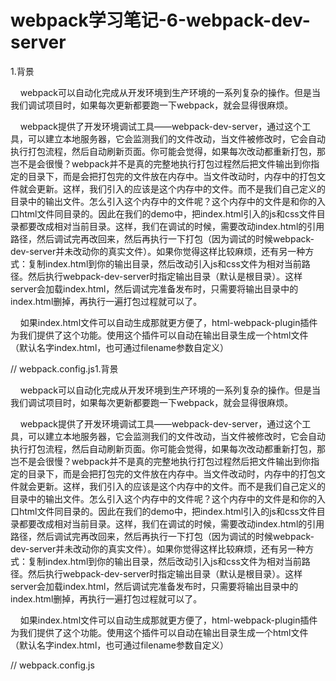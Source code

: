 # webpack学习笔记-6-webpack-dev-server

1.背景

    webpack可以自动化完成从开发环境到生产环境的一系列复杂的操作。但是当我们调试项目时，如果每次更新都要跑一下webpack，就会显得很麻烦。

    webpack提供了开发环境调试工具——webpack-dev-server，通过这个工具，可以建立本地服务器，它会监测我们的文件改动，当文件被修改时，它会自动执行打包流程，然后自动刷新页面。你可能会觉得，如果每次改动都重新打包，那岂不是会很慢？webpack并不是真的完整地执行打包过程然后把文件输出到你指定的目录下，而是会把打包完的文件放在内存中。当文件改动时，内存中的打包文件就会更新。这样，我们引入的应该是这个内存中的文件。而不是我们自己定义的目录中的输出文件。怎么引入这个内存中的文件呢？这个内存中的文件是和你的入口html文件同目录的。因此在我们的demo中，把index.html引入的js和css文件目录都要改成相对当前目录。这样，我们在调试的时候，需要改动index.html的引用路径，然后调试完再改回来，然后再执行一下打包（因为调试的时候webpack-dev-server并未改动你的真实文件）。如果你觉得这样比较麻烦，还有另一种方式：复制index.html到你的输出目录，然后改动引入js和css文件为相对当前路径。然后执行webpack-dev-server时指定输出目录（默认是根目录）。这样server会加载index.html，然后调试完准备发布时，只需要将输出目录中的index.html删掉，再执行一遍打包过程就可以了。

    如果index.html文件可以自动生成那就更方便了，html-webpack-plugin插件为我们提供了这个功能。使用这个插件可以自动在输出目录生成一个html文件（默认名字index.html，也可通过filename参数自定义）

// webpack.config.js1.背景

    webpack可以自动化完成从开发环境到生产环境的一系列复杂的操作。但是当我们调试项目时，如果每次更新都要跑一下webpack，就会显得很麻烦。

    webpack提供了开发环境调试工具——webpack-dev-server，通过这个工具，可以建立本地服务器，它会监测我们的文件改动，当文件被修改时，它会自动执行打包流程，然后自动刷新页面。你可能会觉得，如果每次改动都重新打包，那岂不是会很慢？webpack并不是真的完整地执行打包过程然后把文件输出到你指定的目录下，而是会把打包完的文件放在内存中。当文件改动时，内存中的打包文件就会更新。这样，我们引入的应该是这个内存中的文件。而不是我们自己定义的目录中的输出文件。怎么引入这个内存中的文件呢？这个内存中的文件是和你的入口html文件同目录的。因此在我们的demo中，把index.html引入的js和css文件目录都要改成相对当前目录。这样，我们在调试的时候，需要改动index.html的引用路径，然后调试完再改回来，然后再执行一下打包（因为调试的时候webpack-dev-server并未改动你的真实文件）。如果你觉得这样比较麻烦，还有另一种方式：复制index.html到你的输出目录，然后改动引入js和css文件为相对当前路径。然后执行webpack-dev-server时指定输出目录（默认是根目录）。这样server会加载index.html，然后调试完准备发布时，只需要将输出目录中的index.html删掉，再执行一遍打包过程就可以了。

    如果index.html文件可以自动生成那就更方便了，html-webpack-plugin插件为我们提供了这个功能。使用这个插件可以自动在输出目录生成一个html文件（默认名字index.html，也可通过filename参数自定义）

// webpack.config.js

```

```



